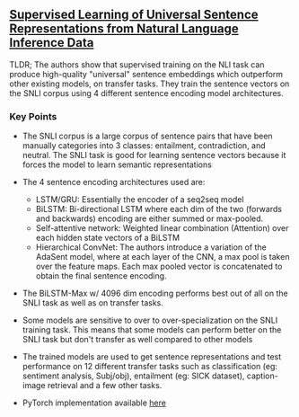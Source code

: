## [Supervised Learning of Universal Sentence Representations from Natural Language Inference Data](https://arxiv.org/abs/1705.02364)

TLDR; The authors show that supervised training on the NLI task can produce high-quality "universal" sentence embeddings which outperform other existing models, on transfer tasks. They train the sentence vectors on the SNLI corpus using 4 different sentence encoding model architectures.

### Key Points
- The SNLI corpus is a large corpus of sentence pairs that have been manually categories into 3 classes: entailment, contradiction, and neutral. The SNLI task is good for learning sentence vectors because it forces the model to learn semantic representations

- The 4 sentence encoding architectures used are:
    - LSTM/GRU: Essentially the encoder of a seq2seq model
    - BiLSTM: Bi-directional LSTM where each dim of the two (forwards and backwards) encoding are either summed or max-pooled.
    - Self-attentive network:  Weighted linear combination (Attention) over each hidden state vectors of a BiLSTM
    - Hierarchical ConvNet: The authors introduce a variation of the AdaSent model, where at each layer of the CNN, a max pool is taken over the feature maps. Each max pooled vector is concatenated to obtain the final sentence encoding.

- The BiLSTM-Max w/ 4096 dim encoding performs best out of all on the SNLI task as well as on transfer tasks.

- Some models are sensitive to over to over-specialization on the SNLI training task. This means that some models can perform better on the SNLI task but don't transfer as well compared to other models

- The trained models are used to get sentence representations and test performance on 12 different transfer tasks such as classification (eg: sentiment analysis, Subj/obj), entailment (eg: SICK dataset), caption-image retrieval and a few other tasks.

- PyTorch implementation available [here](https://github.com/facebookresearch/InferSent)

